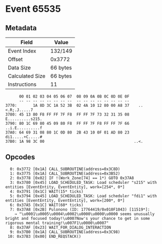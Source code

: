 # Event 65535

## Metadata

| Field           | Value    |
|-----------------|----------|
| Event Index     | 132/149  |
| Offset          | 0x3772   |
| Data Size       | 66 bytes |
| Calculated Size | 66 bytes |
| Instructions    | 11       |

```
      00 01 02 03 04 05 06 07  08 09 0A 0B 0C 0D 0E 0F
      -- -- -- -- -- -- -- --  -- -- -- -- -- -- -- --
3770:       1A 8D 3C 1A 52 3B  02 4A 10 12 80 00 A8 37    ..<.R;.J.....7
3780: 45 13 80 F8 FF FF 7F F8  FF FF 7F 73 32 31 35 08  E..........s215.
3790: 80 1C 69 80 45 09 80 F8  FF FF 7F F8 FF FF 7F 66  ..i.E..........f
37A0: 64 69 31 08 80 1C 0D 80  2B 43 10 0F 01 AD 80 23  di1.....+C.....#
37B0: 1A 98 3C 00                                       ..<.            
```

## Opcodes

```
  0: 0x3772 [0x1A] CALL_SUBROUTINE(address=0x3C8D)
  1: 0x3775 [0x1A] CALL_SUBROUTINE(address=0x3B52)
  2: 0x3778 [0x02] IF !(Work_Zone[74] == 1*) GOTO 0x37A8
  3: 0x3780 [0x45] LOAD_SCHEDULED_TASK: Load scheduler "s215" with entities [EventEntity, EventEntity], work=[254*, 0*]
  4: 0x3791 [0x1C] WAIT(15* ticks)
  5: 0x3794 [0x45] LOAD_SCHEDULED_TASK: Load scheduler "fdi1" with entities [EventEntity, EventEntity], work=[200*, 0*]
  6: 0x37A5 [0x1C] WAIT(60* ticks)
  7: 0x37A8 [0x2B] Pulonono (ID: 17764419/0x010F1043) [11519*]:
    → "\u0001\u0005\u0004\u0002\u0000\u0000\u0000 seems unusually bright and focused today!\u0007Now's your chance to get in some rigorous mental training!\u007F1\u0000\u0007"
  8: 0x37AF [0x23] WAIT_FOR_DIALOG_INTERACTION
  9: 0x37B0 [0x1A] CALL_SUBROUTINE(address=0x3C98)
 10: 0x37B3 [0x00] END_REQSTACK()
```

